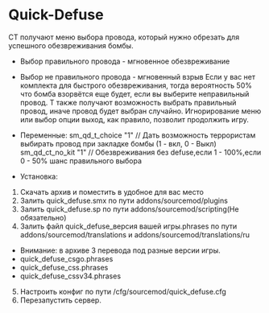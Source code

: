 # Quick-Defuse
CT получают меню выбора провода, который нужно обрезать для успешного обезвреживания бомбы.
- Выбор правильного провода - мгновенное обезвреживание
- Выбор не правильного провода - мгновенный взрыв
Если у вас нет комплекта для быстрого обезвреживания, тогда вероятность 50% что бомба взорвётся еще будет, если вы выберите неправильный провод.
T также получают возможность выбрать правильный провод, иначе провод будет выбран случайно.
Игнорирование меню или выбор опции выход, как правило, позволит продолжить игру.

- Переменные:
sm_qd_t_choice "1" // Дать возможность террористам выбирать провод при закладке бомбы (1 - вкл, 0 - Выкл)
sm_qd_ct_no_kit "1" // Обезвреживания без defuse,если 1 - 100%,если 0 - 50% шанс правильного выбора

- Установка:
1. Скачать архив и поместить в удобное для вас место
2. Залить quick_defuse.smx по пути addons/sourcemod/plugins
3. Залить quick_defuse.sp по пути addons/sourcemod/scripting(Не обязательно)
4. Залить файл quick_defuse_версия вашей игры.phrases по пути addons/sourcemod/translations и addons/sourcemod/translations/ru
- Внимание: в архиве 3 перевода под разные версии игры.
- quick_defuse_csgo.phrases
- quick_defuse_css.phrases
- quick_defuse_cssv34.phrases
5. Настроить конфиг по пути /cfg/sourcemod/quick_defuse.cfg
6. Перезапустить сервер.
